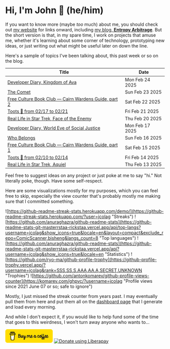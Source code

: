 # Hi, I'm John 👋 (he/him)

If you want to know more (maybe *too* much) about me, you should check out [my website](https://john.colagioia.net/) for links onward, including [my blog, **Entropy Arbitrage**](https://john.colagioia.net/blog).  But the short version is that, in my spare time, I work on projects that amuse me, whether it's learning about some corner of technology, prototyping new ideas, or just writing out what might be useful later on down the line.

Here's a sample of topics I've been talking about, this past week or so on the blog.

|Title|Date|
|-----|-------|
|[Developer Diary, Kingdom of Ava](https://john.colagioia.net/blog/2025/02/24/ava.html)|Mon Feb 24 2025|
|[The Comet](https://john.colagioia.net/blog/2025/02/23/comet.html)|Sun Feb 23 2025|
|[Free Culture Book Club — Cairn Wardens Guide, part 2](https://john.colagioia.net/blog/2025/02/22/cairn-3.html)|Sat Feb 22 2025|
|[Toots 🦣 from 02/17 to 02/21](https://john.colagioia.net/blog/2025/02/21/week.html)|Fri Feb 21 2025|
|[Real Life in Star Trek, Face of the Enemy](https://john.colagioia.net/blog/2025/02/20/face-enemy.html)|Thu Feb 20 2025|
|[Developer Diary, World Eve of Social Justice](https://john.colagioia.net/blog/2025/02/17/social-justice.html)|Mon Feb 17 2025|
|[Who Belongs](https://john.colagioia.net/blog/2025/02/16/dei.html)|Sun Feb 16 2025|
|[Free Culture Book Club — Cairn Wardens Guide, part 1](https://john.colagioia.net/blog/2025/02/15/cairn-2.html)|Sat Feb 15 2025|
|[Toots 🦣 from 02/10 to 02/14](https://john.colagioia.net/blog/2025/02/14/week.html)|Fri Feb 14 2025|
|[Real Life in Star Trek, Aquiel](https://john.colagioia.net/blog/2025/02/13/aquiel.html)|Thu Feb 13 2025|

Feel free to suggest ideas on any project or just poke at me to say "hi." Not literally poke, though. Have some self-respect.

Here are some visualizations mostly for my purposes, which you can feel free to skip, especially the view counter that's probably mostly me making sure that I committed something.

![https://github-readme-streak-stats.herokuapp.com/demo/](https://github-readme-streak-stats.herokuapp.com/?user=jcolag "Streaks")
![https://github.com/anuraghazra/github-readme-stats](https://github-readme-stats-git-masterrstaa-rickstaa.vercel.app/api/top-langs?username=jcolag&show_icons=true&locale=en&layout=compact&exclude_repo=ComicScanner,bisheng&langs_count=8 "Top languages")
![https://github.com/anuraghazra/github-readme-stats](https://github-readme-stats-git-masterrstaa-rickstaa.vercel.app/api?username=jcolag&show_icons=true&locale=en "Statistics")
![https://github.com/ryo-ma/github-profile-trophy](https://github-profile-trophy.vercel.app/?username=jcolag&rank=SSS,SS,S,AAA,AA,A,SECRET,UNKNOWN "Trophies")
![https://github.com/antonkomarev/github-profile-views-counter](https://komarev.com/ghpvc/?username=jcolag "Profile views since 2021 June 07 or so; safe to ignore")

Mostly, I just missed the streak counter from years past.  I may eventually pull them from here and put them all on the [dashboard page](https://github.com/jcolag/dash) that I generate and load every morning.

And while I don't expect it, if you would like to help fund some of the time that goes to this weirdness, I won't turn away anyone who wants to...

[<img src="images/default-yellow.png" alt="Buy Me a Coffee" width="150px"/>](https://www.buymeacoffee.com/jcolag)
<a href="https://liberapay.com/jcolag/donate"><img alt="Donate using Liberapay" src="https://liberapay.com/assets/widgets/donate.svg"></a>
